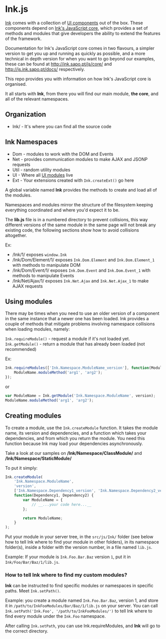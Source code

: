 # Ink.js 

[Ink](http://ink.sapo.pt/) comes with a collection of [UI components](http://ink.sapo.pt/js/ui/) out of the box. 
These components depend on [Ink's JavaScript core](http://ink.sapo.pt/js/core/), which provides a set of methods and modules that give developers the ability to extend the features of the framework.

Documentation for Ink's JavaScript core comes in two flavours, a simpler version to get you up and running as quickly as possible, and a more technical in depth version for when you want to go beyond our examples, these can be found at http://ink.sapo.pt/js/core/ and http://js.ink.sapo.pt/docs/ respectively.
 
This repo provides you with information on how Ink's JavaScript core is organised.
 
It all starts with __Ink__, from there you will find our main module, __the core__, and all of the relevant namespaces.

## Organization

* Ink/ - It's where you can find all the source code 

## Ink Namespaces 
 * Dom - modules to work with the DOM and Events 
 * Net - provides communication modules to make AJAX and JSONP requests
 * Util - random utility modules 
 * UI - Where all [UI modules](http://ink.sapo.pt/js/ui) live
 * Ext - Your extensions created with `Ink.createExt()` go here

A global variable named __Ink__ provides the methods to create and load all of the modules. 
 
Namespaces and modules mirror the structure of the filesystem keeping everything coordinated and where you'd expect it to be.
 
The __lib.js__ file is in a numbered directory to prevent collisions, this way different versions of the same module in the same page will not break any existing code, the following sections show how to avoid collisions altogether.

Ex: 
* /Ink/1/ exposes `window.Ink` 
* /Ink/Dom/Element/1/ exposes `Ink.Dom.Element` and `Ink.Dom.Element_1` with methods to manipulate DOM 
* /Ink/Dom/Event/1/ exposes `Ink.Dom.Event` and `Ink.Dom.Event_1` with methods to manipulate Events
* /Ink/Net/Ajax/1/ exposes `Ink.Net.Ajax` and `Ink.Net.Ajax_1` to make AJAX requests 

## Using modules 
 
There may be times when you need to use an older version of a component in the same instance that a newer one has been loaded. Ink provides a couple of methods that mitigate problems involving namespace collisions when loading modules, namely:

`Ink.requireModule()` - request a module if it's not loaded yet.
`Ink.getModule()` - return a module that has already been loaded (not recommended)

Ex: 
```javascript
Ink.requireModules(['Ink.Namespace.ModuleName_version'], function(ModuleName) {
    ModuleName.moduleMethod('arg1', 'arg2');
});
```

or 

```javascript
var ModuleName = Ink.getModule('Ink.Namespace.ModuleName', version);
ModuleName.moduleMethod('arg1', 'arg2');
```


## Creating modules 

To create a module, use the `Ink.createModule` function. It takes the module name, its version and dependencies, and a function which takes your dependencies, and from which you return the module. You need this function because Ink may load your dependencies asynchronously.

Take a look at our samples on __/Ink/Namespace/ClassModule/__ and __/Ink/Namespace/StaticModule/__

To put it simply:

```javascript
Ink.createModule(
    'Ink.Namespace.ModuleName', 
    'version', 
    ['Ink.Namespace.Dependency1_version', 'Ink.Namespace.Dependency2_version'], 
    function(Dependency1, Dependency2) {
        var ModuleName = {
            // __...your code here...__
        };

        return ModuleName;
    }
);
```

Put your module in your server tree, in the `src/js/Ink/` folder (see below how to tell Ink where to find your module in other folders), in its namespace folder(s), inside a folder with the version number, in a file named `lib.js`.

Example: If your module is `Ink.Foo.Bar.Baz` version `1`, put it in `Ink/Foo/Bar/Baz/1/lib.js`.

### How to tell Ink where to find my custom modules?

__Ink__ can be instructed to find specific modules or namespaces in specific paths. Meet `Ink.setPath()`.

Example: you create a module named `Ink.Foo.Bar.Baz`, version 1, and store it in `/path/to/InkFooModules/Bar/Baz/1/lib.js` on your server. You can call `Ink.setPath('Ink.Foo', '/path/to/InkFooModules/')` to tell Ink where to find every module under the `Ink.Foo` namespace.

After calling `Ink.setPath`, you can use Ink.requireModules, and __Ink__ will go to the correct directory.

